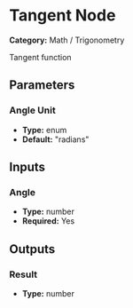 
# Tangent Node

**Category:** Math / Trigonometry

Tangent function

## Parameters


### Angle Unit
- **Type:** enum
- **Default:** "radians"





## Inputs


### Angle
- **Type:** number
- **Required:** Yes



## Outputs


### Result
- **Type:** number




